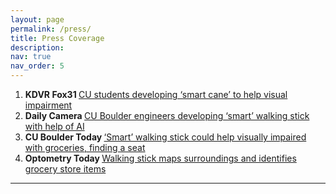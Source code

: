 ```yaml
---
layout: page
permalink: /press/
title: Press Coverage
description: 
nav: true
nav_order: 5
---
```


1. <strong>KDVR Fox31 </strong>[CU students developing ‘smart cane’ to help visual impairment](https://kdvr.com/news/local/cu-students-developing-smart-cane-to-help-visual-impairment/)
2. <strong>Daily Camera </strong>[CU Boulder engineers developing ‘smart’ walking stick with help of AI](https://www.dailycamera.com/2023/01/22/cu-boulder-engineers-developing-smart-walking-stick-with-help-of-ai/)
3. <strong>CU Boulder Today </strong>[‘Smart’ walking stick could help visually impaired with groceries, finding a seat](https://www.colorado.edu/today/2023/01/19/smart-walking-stick-could-help-visually-impaired-groceries-finding-seat)
3. <strong>Optometry Today </strong>[Walking stick maps surroundings and identifies grocery store items](https://www.aop.org.uk/ot/science-and-vision/technology/2023/01/24/walking-stick-maps-surroundings-and-identifies-grocery-store-items)

---